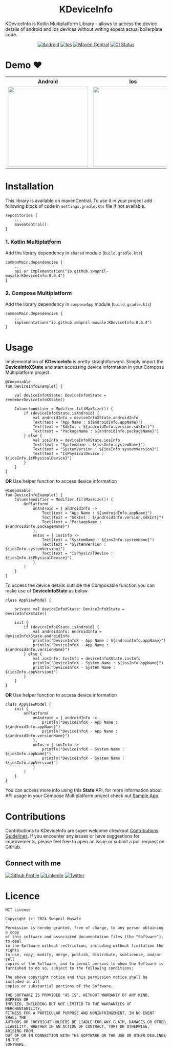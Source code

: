 <h1 align="center">KDeviceInfo</h1>

KDeviceInfo is Kotlin Multiplatform Library - allows to access the device details of android and
ios devices without writing expect actual boilerplate code.

<p align="center">
<a href="https://github.com/swapnil-musale/KDeviceInfo"><img alt="Android" src="https://img.shields.io/badge/Platform-Android-Blue?style=for-the-badge"/></a>
<a href="https://github.com/swapnil-musale/KDeviceInfo"><img alt="Ios" src="https://img.shields.io/badge/Platform-Ios-Blue?style=for-the-badge"/></a>
<a href="https://github.com/swapnil-musale/KDeviceInfo"><img alt="Maven Central" src="https://img.shields.io/maven-central/v/io.github.swapnil-musale/KDeviceInfo?style=for-the-badge"/></a>
<a href="https://github.com/swapnil-musale/KDeviceInfo"><img alt="CI Status" src="https://img.shields.io/github/actions/workflow/status/swapnil-musale/KDeviceInfo/build.yml?style=for-the-badge"/></a>

# Demo   ❤️

<table style="width:100%">
  <tr>
    <th>Android</th>
    <th>Ios</th> 
  </tr>
  <tr>
    <td><img src = "https://github.com/swapnil-musale/KDeviceInfo/assets/15209914/b84d855b-71db-4b05-aa2f-28b7662b5d0c" width=250/></td> 
    <td><img src = "https://github.com/swapnil-musale/KDeviceInfo/assets/15209914/f103e70e-1188-48cc-933c-8950ad5f467e" width=250/></td>
  </tr>
</table>

# Installation

This library is available on mavenCentral. To use it in your project add following block of code
in ```settings.gradle.kts``` file if not available.

```
repositories { 
    ...
    mavenCentral()
}
```

### 1. Kotlin Multiplatform
Add the library dependency in ```shared``` module (```build.gradle.kts```)

```
commonMain.dependencies {
    ...
    api or implementation("io.github.swapnil-musale:KDeviceInfo:0.0.4")
}
```

### 2. Compose Multiplatform

Add the library dependency in ```composeApp``` module (```build.gradle.kts```)

```
commonMain.dependencies {
    ...
    implementation("io.github.swapnil-musale:KDeviceInfo:0.0.4")
}
```

# Usage

Implementation of **KDeviceInfo** is pretty straightforward. Simply import the **DeviceInfoXState**
and start accessing device information in your Compose Multiplatform project.

```
@Composable
fun DeviceInfoExample() {

    val deviceInfoXState: DeviceInfoXState = rememberDeviceInfoXState()
    
    Column(modifier = Modifier.fillMaxSize()) {
        if (deviceInfoXState.isAndroid) {
            val androidInfo = deviceInfoXState.androidInfo
            Text(text = "App Name : ${androidInfo.appName}")
            Text(text = "SdkInt : ${androidInfo.version.sdkInt}")
            Text(text = "PackageName : ${androidInfo.packageName}")
        } else {
            val iosInfo = deviceInfoXState.iosInfo
            Text(text = "SystemName : ${iosInfo.systemName}")
            Text(text = "SystemVersion : ${iosInfo.systemVersion}")
            Text(text = "IsPhysicalDevice : ${iosInfo.isPhysicalDevice}")
        }
    }
}
```

**OR** Use helper function to access device information

```
@Composable
fun DeviceInfoExample() {
    Column(modifier = Modifier.fillMaxSize()) {
        OnPlatform(
            onAndroid = { androidInfo ->
                Text(text = "App Name : ${androidInfo.appName}")
                Text(text = "SdkInt : ${androidInfo.version.sdkInt}")
                Text(text = "PackageName : ${androidInfo.packageName}")
            },
            onIos = { iosInfo ->
                Text(text = "SystemName : ${iosInfo.systemName}")
                Text(text = "SystemVersion : ${iosInfo.systemVersion}")
                Text(text = "IsPhysicalDevice : ${iosInfo.isPhysicalDevice}")
            }
        )
    }
}
```

To access the device details outside the Composable function you can make use of **DeviceInfoState** as below

```
class AppViewModel {

    private val deviceInfoXState: DeviceInfoXState = DeviceInfoXState()

    init {
        if (deviceInfoXState.isAndroid) {
            val androidInfo: AndroidInfo = deviceInfoXState.androidInfo
            println("DeviceInfoX - App Name : ${androidInfo.appName}")
            println("DeviceInfoX - App Name : ${androidInfo.versionName}")
        } else {
            val iosInfo: IosInfo = deviceInfoXState.iosInfo
            println("DeviceInfoX - System Name : ${iosInfo.appName}")
            println("DeviceInfoX - System Name : ${iosInfo.appVersion}")
        }
    }
}
```

**OR** Use helper function to access device information

```
class AppViewModel {
    init {
        onPlatform(
            onAndroid = { androidInfo ->
                println("DeviceInfoX - App Name : ${androidInfo.appName}")
                println("DeviceInfoX - App Name : ${androidInfo.versionName}")
            },
            onIos = { iosInfo ->
                println("DeviceInfoX - System Name : ${iosInfo.appName}")
                println("DeviceInfoX - System Name : ${iosInfo.appVersion}")
            }
        )
    }
}
```

You can access more info using this **State** API, for more information about API usage in your
Compose Multiplatform project check out [Sample App][0].

# Contributions

Contributions to KDeviceInfo are super welcome checkout [Contributions Guidelines][4]. If you encounter any issues or have suggestions for
improvements, please feel free to open an issue or submit a pull request on GitHub.

## Connect with me

[![Github Profile](https://skillicons.dev/icons?i=github)][1]
[![LinkedIn](https://skillicons.dev/icons?i=linkedin)][2]
[![Twitter](https://skillicons.dev/icons?i=twitter)][3]


[0]: https://github.com/swapnil-musale/KDeviceInfo/tree/read_me/sampleApp
[1]: https://github.com/swapnil-musale
[2]: https://linkedin.com/in/swapnil-musale
[3]: https://twitter.com/swapnil_musale
[4]: https://github.com/swapnil-musale/KDeviceInfo/blob/master/CONTRIBUTING.MD

# Licence

```
MIT License

Copyright (c) 2024 Swapnil Musale

Permission is hereby granted, free of charge, to any person obtaining a copy
of this software and associated documentation files (the "Software"), to deal
in the Software without restriction, including without limitation the rights
to use, copy, modify, merge, publish, distribute, sublicense, and/or sell
copies of the Software, and to permit persons to whom the Software is
furnished to do so, subject to the following conditions:

The above copyright notice and this permission notice shall be included in all
copies or substantial portions of the Software.

THE SOFTWARE IS PROVIDED "AS IS", WITHOUT WARRANTY OF ANY KIND, EXPRESS OR
IMPLIED, INCLUDING BUT NOT LIMITED TO THE WARRANTIES OF MERCHANTABILITY,
FITNESS FOR A PARTICULAR PURPOSE AND NONINFRINGEMENT. IN NO EVENT SHALL THE
AUTHORS OR COPYRIGHT HOLDERS BE LIABLE FOR ANY CLAIM, DAMAGES OR OTHER
LIABILITY, WHETHER IN AN ACTION OF CONTRACT, TORT OR OTHERWISE, ARISING FROM,
OUT OF OR IN CONNECTION WITH THE SOFTWARE OR THE USE OR OTHER DEALINGS IN THE
SOFTWARE.
```
